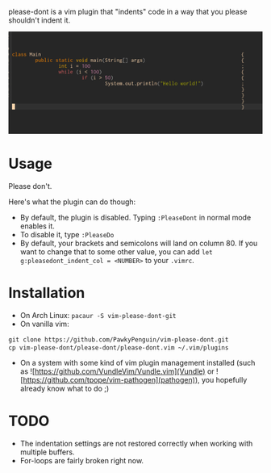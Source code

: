 

please-dont is a vim plugin that "indents" code in a way that you please shouldn't indent it.


![demo.jpg](demo.jpg)

# Usage
Please don't. 

Here's what the plugin can do though:
* By default, the plugin is disabled. Typing `:PleaseDont` in normal mode enables it.
* To disable it, type `:PleaseDo`
* By default, your brackets and semicolons will land on column 80. If you want to change that to some other value, you can add `let g:pleasedont_indent_col = <NUMBER>` to your `.vimrc`.

# Installation
* On Arch Linux: `pacaur -S vim-please-dont-git`
* On vanilla vim: 
```
git clone https://github.com/PawkyPenguin/vim-please-dont.git
cp vim-please-dont/please-dont/please-dont.vim ~/.vim/plugins
```
* On a system with some kind of vim plugin management installed (such as ![https://github.com/VundleVim/Vundle.vim](Vundle) or ![https://github.com/tpope/vim-pathogen](pathogen)), you hopefully already know what to do ;)

# TODO
* The indentation settings are not restored correctly when working with multiple buffers.
* For-loops are fairly broken right now.
